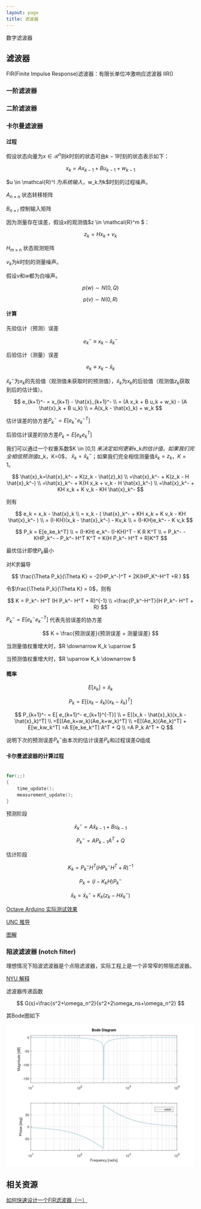 ```yaml
---
layout: page
title: 滤波器
---
```


<!---
版本    日期    作者    描述
v1.0    2019.06.04  lous    文件创建

-->

数字滤波器

## 滤波器

FIR(Finite Impulse Response)滤波器：有限长单位冲激响应滤波器
IIR()

### 一阶滤波器

### 二阶滤波器

### 卡尔曼滤波器

#### 过程

假设状态向量为$x \in \mathcal{R}^n$则$k$时刻的状态可由$k-1$时刻的状态表示如下：

$$
x_k=Ax_{k-1}+Bu_{k-1}+w_{k-1}
$$

$u \in \mathcal{R}^l $为系统输入，$w_k$为$k$时刻的过程噪声。

$A_{n \times n}$ 状态转移矩阵

$B_{n \times l}$ 控制输入矩阵

因为测量存在误差，假设$x$的观测值$z \in \mathcal{R}^m $：

$$
z_k=Hx_k+v_k
$$

$H_{m \times n}$ 状态观测矩阵

$v_k$为$k$时刻的测量噪声。

假设$v$和$w$都为白噪声。

$$
p(w) \sim N(0,Q)
$$

$$
p(v) \sim N(0,R)
$$

#### 计算

先验估计（预测）误差

$$
e_k^- \equiv x_k - \hat{x} _k^- 
$$

后验估计（测量）误差

$$
e_k \equiv x_k - \hat{x} _k 
$$

$\hat{x} _k^-$为$x_k$的先验值（观测值未获取时的预测值），$\hat{x} _k$为$x_k$的后验值（观测值$z_k$获取到后的估计值）。



$$
e_{k+1}^- = x_{k+1} - \hat{x}_{k+1}^- \\
= (A x_k + B u_k + w_k) - (A \hat{x}_k + B u_k) \\
= A(x_k - \hat{x}_k) + w_k
$$


估计误差的协方差$P_k^-=E[ e_k^- e_k^{-T}]$

后验估计误差的协方差$P_k=E[ e_k e_k^T]$

我们可以通过一个权重系数$K \in [0,1] $来决定如何更新$x_k$的估计值，如果我们完全相信预测值$z_k$，$K=0$， $\hat{x}_k=\hat{x}_k^-$；如果我们完全相信测量值$\hat{x}_k = z_k$，$K=1$。

$$
\hat{x}_k=\hat{x}_k^- + K(z_k - \hat{z}_k) \\
=\hat{x}_k^- + K(z_k - H \hat{x}_k^-) \\
=\hat{x}_k^- + K(H x_k + v_k - H \hat{x}_k^-) \\
=\hat{x}_k^- + KH x_k + K v_k - KH \hat{x}_k^- 
$$

则有

$$
e_k = x_k - \hat{x}_k \\
= x_k - ( \hat{x}_k^- + KH x_k + K v_k - KH \hat{x}_k^-  ) \\
= (I-KH)(x_k - \hat{x}_k^-) - Kv_k \\
= (I-KH)e_k^- - K v_k
$$

$$
P_k = E[e_ke_k^T] \\
= (I-KH) e_k^- (I-KH)^T - K R K^T \\
= P_k^- - KHP_k^- - P_k^- H^T K^T + K(H P_k^- H^T + R)K^T
$$

最优估计即使$P_k$最小

对$K$求偏导

$$
\frac{\Theta P_k}{\Theta K} = -2(HP_k^-)^T + 2K(HP_K^-H^T +R )
$$

令$\frac{\Theta P_k}{\Theta K} = 0$，则有

$$
K = P_k^- H^T (H P_k^- H^T + R)^{-1} \\
=\frac{P_k^-H^T}{H P_k^- H^T + R}
$$

$P_k^- = E[e_k^- e_k^{-T}]$ 代表先验误差的协方差

$$
K = \frac{预测误差}{预测误差 + 测量误差}
$$

当测量值权重增大时，$R \downarrow K_k \uparrow $

当预测值权重增大时，$R \uparrow K_k \downarrow $

#### 概率

$$
E[x_k] = \hat{x}_k
$$

$$
P_k = E[(x_k - \hat{x}_k)(x_k - \hat{x}_k)^T]
$$

$$
P_{k+1}^- = E[ e_{k+1}^- e_{k+1}^{-T}] \\
= E[(x_k - \hat{x}_k)(x_k - \hat{x}_k)^T] \\
=E[(Ae_k+w_k)(Ae_k+w_k)^T] \\
=E[(Ae_k)(Ae_k)^T] + E[w_kw_k^T]
=A E[e_ke_k^T] A^T + Q \\
=A P_k A^T + Q
$$

说明下次的预测误差$P_k^-$由本次的估计误差$P_k$和过程误差$Q$组成



#### 卡尔曼滤波器的计算过程

```c

for(;;)
{
    time_update();
    measurement_update();
}

```

预测阶段

$$
\hat{x}_k^-=A\hat{x}_{k-1}+Bu_{k-1}
$$

$$
P_k^- = A P_{k-1} A^T + Q
$$

估计阶段

$$
K_k = P_k^- H^T (H P_k^- H^T + R)^{-1}
$$

$$
P_k = (I - K_kH)P_k^-
$$

$$
\hat{x}_k = \hat{x}_k^- + K_k (z_k - H \hat{x}_k^-)
$$

[Octave Arduino 实际测试效果](../../project/md/octave_kalman_filter.md)

[UNC 推导](https://www.cs.unc.edu/~welch/media/pdf/kalman_intro.pdf)

[图解](https://www.bzarg.com/p/how-a-kalman-filter-works-in-pictures/)

### 陷波滤波器 (notch filter)

理想情况下陷波滤波器是个点阻滤波器，实际工程上是一个非常窄的带阻滤波器。

[NYU 解释](engineering.nyu.edu/mechatronics/Control_Lab/Padmini/Fiberoptics/Notch_Filter.doc)

滤波器传递函数

$$
G(s)=\frac{s^2+\omega_n^2}{s^2+2\omega_ns+\omega_n^2}
$$

其Bode图如下

![bode图](../../project/pic/octave_NYU_notch_filter_bode_50hz.jpg)


## 相关资源

[如何快速设计一个FIR滤波器（一）](https://zhuanlan.zhihu.com/p/45138629)